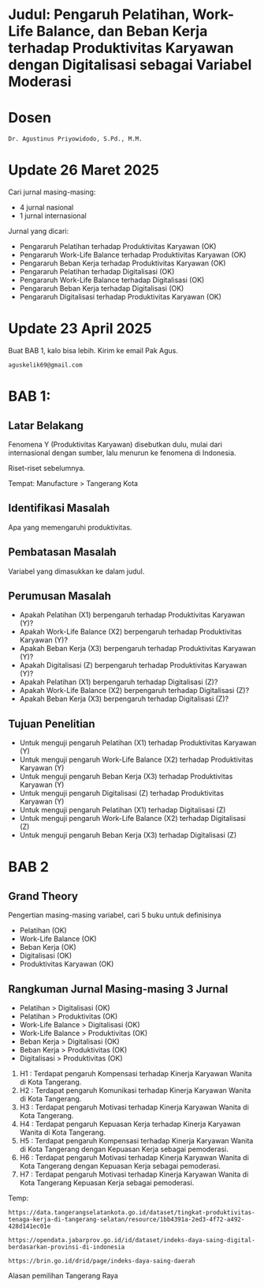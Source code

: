 # Judul: Pengaruh Pelatihan, Work-Life Balance, dan Beban Kerja terhadap Produktivitas Karyawan dengan Digitalisasi sebagai Variabel Moderasi

# Dosen
```
Dr. Agustinus Priyowidodo, S.Pd., M.M.
```

# Update 26 Maret 2025

Cari jurnal masing-masing:
- 4 jurnal nasional
- 1 jurnal internasional

Jurnal yang dicari:
- Pengararuh Pelatihan terhadap Produktivitas Karyawan (OK)
- Pengararuh Work-Life Balance terhadap Produktivitas Karyawan (OK)
- Pengararuh Beban Kerja terhadap Produktivitas Karyawan (OK)
- Pengararuh Pelatihan terhadap Digitalisasi (OK)
- Pengararuh Work-Life Balance terhadap Digitalisasi (OK)
- Pengararuh Beban Kerja terhadap Digitalisasi (OK)
- Pengararuh Digitalisasi terhadap Produktivitas Karyawan (OK)


# Update 23 April 2025
Buat BAB 1, kalo bisa lebih. Kirim ke email Pak Agus.
```
aguskelik69@gmail.com
```

# BAB 1:
## Latar Belakang
Fenomena Y (Produktivitas Karyawan) disebutkan dulu, mulai dari internasional dengan sumber, lalu menurun ke fenomena di Indonesia.

Riset-riset sebelumnya.

Tempat: Manufacture > Tangerang Kota

## Identifikasi Masalah
Apa yang memengaruhi produktivitas.

## Pembatasan Masalah
Variabel yang dimasukkan ke dalam judul.

## Perumusan Masalah
- Apakah Pelatihan (X1) berpengaruh terhadap Produktivitas Karyawan (Y)?
- Apakah Work-Life Balance (X2) berpengaruh terhadap Produktivitas Karyawan (Y)?
- Apakah Beban Kerja (X3) berpengaruh terhadap Produktivitas Karyawan (Y)?
- Apakah Digitalisasi (Z) berpengaruh terhadap Produktivitas Karyawan (Y)?
- Apakah Pelatihan (X1) berpengaruh terhadap Digitalisasi (Z)?
- Apakah Work-Life Balance (X2) berpengaruh terhadap Digitalisasi (Z)?
- Apakah Beban Kerja (X3) berpengaruh terhadap Digitalisasi (Z)?

## Tujuan Penelitian
- Untuk menguji pengaruh Pelatihan (X1) terhadap Produktivitas Karyawan (Y)
- Untuk menguji pengaruh Work-Life Balance (X2) terhadap Produktivitas Karyawan (Y)
- Untuk menguji pengaruh Beban Kerja (X3) terhadap Produktivitas Karyawan (Y)
- Untuk menguji pengaruh Digitalisasi (Z) terhadap Produktivitas Karyawan (Y)
- Untuk menguji pengaruh Pelatihan (X1) terhadap Digitalisasi (Z)
- Untuk menguji pengaruh Work-Life Balance (X2) terhadap Digitalisasi (Z)
- Untuk menguji pengaruh Beban Kerja (X3) terhadap Digitalisasi (Z)

# BAB 2

## Grand Theory
Pengertian masing-masing variabel, cari 5 buku untuk definisinya

- Pelatihan (OK)
- Work-Life Balance (OK)
- Beban Kerja (OK)
- Digitalisasi (OK)
- Produktivitas Karyawan (OK)

## Rangkuman Jurnal Masing-masing 3 Jurnal
- Pelatihan > Digitalisasi (OK)
- Pelatihan > Produktivitas (OK)
- Work-Life Balance > Digitalisasi (OK)
- Work-Life Balance > Produktivitas (OK)
- Beban Kerja > Digitalisasi (OK)
- Beban Kerja > Produktivitas (OK)
- Digitalisasi > Produktivitas (OK)


1.	H1 : Terdapat pengaruh Kompensasi terhadap Kinerja Karyawan Wanita di Kota Tangerang.
2.	H2 : Terdapat pengaruh Komunikasi terhadap Kinerja Karyawan Wanita di Kota Tangerang.
3.	H3 : Terdapat pengaruh Motivasi terhadap Kinerja Karyawan Wanita di Kota Tangerang.
4.	H4 : Terdapat pengaruh Kepuasan Kerja terhadap Kinerja Karyawan Wanita di Kota Tangerang.
5.	H5 : Terdapat pengaruh Kompensasi terhadap Kinerja Karyawan Wanita di Kota Tangerang dengan Kepuasan Kerja sebagai pemoderasi.
6.	H6 : Terdapat pengaruh Motivasi terhadap Kinerja Karyawan Wanita di Kota Tangerang dengan Kepuasan Kerja sebagai pemoderasi.
7.	H7 : Terdapat pengaruh Motivasi terhadap Kinerja Karyawan Wanita di Kota Tangerang Kepuasan Kerja sebagai pemoderasi.


Temp:
```
https://data.tangerangselatankota.go.id/dataset/tingkat-produktivitas-tenaga-kerja-di-tangerang-selatan/resource/1bb4391a-2ed3-4f72-a492-428d141ec01e
```
```
https://opendata.jabarprov.go.id/id/dataset/indeks-daya-saing-digital-berdasarkan-provinsi-di-indonesia
```
```
https://brin.go.id/drid/page/indeks-daya-saing-daerah
```


Alasan pemilihan Tangerang Raya
